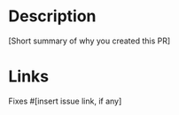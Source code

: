 # Description

[Short summary of why you created this PR]

# Links

Fixes #[insert issue link, if any]
